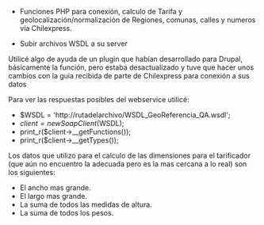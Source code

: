 - Funciones PHP para conexión, calculo de Tarifa y geolocalización/normalización de Regiones, comunas, calles y numeros vía Chilexpress.

- Subir archivos WSDL a su server

Utilicé algo de ayuda de un plugin que habían desarrollado para Drupal, básicamente la función, pero estaba desactualizado y tuve que hacer unos cambios con la guia recibida de parte de Chilexpress para conexión a sus datos

Para ver las respuestas posibles del webservice utilicé:
- $WSDL = 'http://rutadelarchivo/WSDL_GeoReferencia_QA.wsdl';
- $client = new SoapClient($WSDL);
- print_r($client->__getFunctions()); 
- print_r($client->__getTypes());

Los datos que utilizo para el calculo de las dimensiones para el tarificador (que aún no encuentro la adecuada pero es la mas cercana a lo real) son los siguientes:
- El ancho mas grande.
- El largo mas grande.
- La suma de todos las medidas de altura.
- La suma de todos los pesos.
